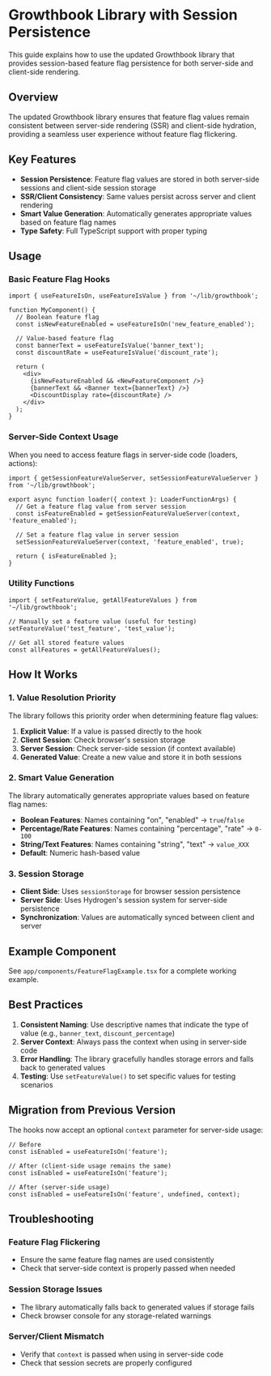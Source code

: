# Growthbook Library with Session Persistence

This guide explains how to use the updated Growthbook library that provides session-based feature flag persistence for both server-side and client-side rendering.

## Overview

The updated Growthbook library ensures that feature flag values remain consistent between server-side rendering (SSR) and client-side hydration, providing a seamless user experience without feature flag flickering.

## Key Features

- **Session Persistence**: Feature flag values are stored in both server-side sessions and client-side session storage
- **SSR/Client Consistency**: Same values persist across server and client rendering
- **Smart Value Generation**: Automatically generates appropriate values based on feature flag names
- **Type Safety**: Full TypeScript support with proper typing

## Usage

### Basic Feature Flag Hooks

```tsx
import { useFeatureIsOn, useFeatureIsValue } from '~/lib/growthbook';

function MyComponent() {
  // Boolean feature flag
  const isNewFeatureEnabled = useFeatureIsOn('new_feature_enabled');
  
  // Value-based feature flag
  const bannerText = useFeatureIsValue('banner_text');
  const discountRate = useFeatureIsValue('discount_rate');
  
  return (
    <div>
      {isNewFeatureEnabled && <NewFeatureComponent />}
      {bannerText && <Banner text={bannerText} />}
      <DiscountDisplay rate={discountRate} />
    </div>
  );
}
```

### Server-Side Context Usage

When you need to access feature flags in server-side code (loaders, actions):

```tsx
import { getSessionFeatureValueServer, setSessionFeatureValueServer } from '~/lib/growthbook';

export async function loader({ context }: LoaderFunctionArgs) {
  // Get a feature flag value from server session
  const isFeatureEnabled = getSessionFeatureValueServer(context, 'feature_enabled');
  
  // Set a feature flag value in server session
  setSessionFeatureValueServer(context, 'feature_enabled', true);
  
  return { isFeatureEnabled };
}
```

### Utility Functions

```tsx
import { setFeatureValue, getAllFeatureValues } from '~/lib/growthbook';

// Manually set a feature value (useful for testing)
setFeatureValue('test_feature', 'test_value');

// Get all stored feature values
const allFeatures = getAllFeatureValues();
```

## How It Works

### 1. Value Resolution Priority

The library follows this priority order when determining feature flag values:

1. **Explicit Value**: If a value is passed directly to the hook
2. **Client Session**: Check browser's session storage
3. **Server Session**: Check server-side session (if context available)
4. **Generated Value**: Create a new value and store it in both sessions

### 2. Smart Value Generation

The library automatically generates appropriate values based on feature flag names:

- **Boolean Features**: Names containing "on", "enabled" → `true`/`false`
- **Percentage/Rate Features**: Names containing "percentage", "rate" → `0-100`
- **String/Text Features**: Names containing "string", "text" → `value_XXX`
- **Default**: Numeric hash-based value

### 3. Session Storage

- **Client Side**: Uses `sessionStorage` for browser session persistence
- **Server Side**: Uses Hydrogen's session system for server-side persistence
- **Synchronization**: Values are automatically synced between client and server

## Example Component

See `app/components/FeatureFlagExample.tsx` for a complete working example.

## Best Practices

1. **Consistent Naming**: Use descriptive names that indicate the type of value (e.g., `banner_text`, `discount_percentage`)
2. **Server Context**: Always pass the context when using in server-side code
3. **Error Handling**: The library gracefully handles storage errors and falls back to generated values
4. **Testing**: Use `setFeatureValue()` to set specific values for testing scenarios

## Migration from Previous Version

The hooks now accept an optional `context` parameter for server-side usage:

```tsx
// Before
const isEnabled = useFeatureIsOn('feature');

// After (client-side usage remains the same)
const isEnabled = useFeatureIsOn('feature');

// After (server-side usage)
const isEnabled = useFeatureIsOn('feature', undefined, context);
```

## Troubleshooting

### Feature Flag Flickering
- Ensure the same feature flag names are used consistently
- Check that server-side context is properly passed when needed

### Session Storage Issues
- The library automatically falls back to generated values if storage fails
- Check browser console for any storage-related warnings

### Server/Client Mismatch
- Verify that `context` is passed when using in server-side code
- Check that session secrets are properly configured
